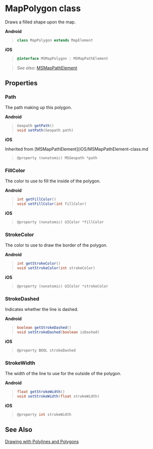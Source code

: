 
# MapPolygon class

Draws a filled shape upon the map.

**Android**

>```java
> class MapPolygon extends MapElement
>```

**iOS**

>```objectivec
> @interface MSMapPolygon : MSMapPathElement
>```  

>_See also:_ [MSMapPathElement](iOS/MSMapPathElement-class.md)

## Properties

### Path

The path making up this polygon.

**Android**

>```java
> Geopath getPath()  
> void setPath(Geopath path)
>```

**iOS**

Inherited from [MSMapPathElement](iOS/MSMapPathElement-class.md

>```objectivec
> @property (nonatomic) MSGeopath *path
>```  


### FillColor

The color to use to fill the inside of the polygon.

**Android**

>```java
> int getFillColor()
> void setFillColor(int fillColor)
>```

**iOS**

>```objectivec
> @property (nonatomic) UIColor *fillColor
>```  


### StrokeColor

The color to use to draw the border of the polygon.

**Android**

>```java
> int getStrokeColor() 
> void setStrokeColor(int strokeColor)
>```

**iOS**

>```objectivec
> @property (nonatomic) UIColor *strokeColor
>```  

### StrokeDashed

Indicates whether the line is dashed.

**Android**

>```java
> boolean getStrokeDashed()
> void setStrokeDashed(boolean isDashed)
>```

**iOS**

>```objectivec
> @property BOOL strokeDashed
>```

### StrokeWidth

The width of the line to use for the outside of the polygon.

**Android**

>```java
> float getStrokeWidth()
> void setStrokeWidth(float strokeWidth)
>```

**iOS**

>```objectivec
> @property int strokeWidth
>```

## See Also

[Drawing with Polylines and Polygons](../map-control-concepts/map-polylines-and-polygons.md)
